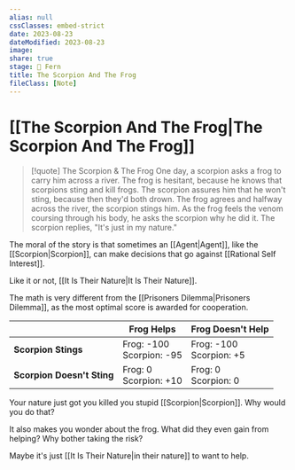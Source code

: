 ```yaml
---
alias: null
cssClasses: embed-strict
date: 2023-08-23
dateModified: 2023-08-23
image: 
share: true
stage: 🌿 Fern
title: The Scorpion And The Frog
fileClass: [Note]
---
```


# [[The Scorpion And The Frog|The Scorpion And The Frog]]

>[!quote] The Scorpion & The Frog
> One day, a scorpion asks a frog to carry him across a river. 
> The frog is hesitant, because he knows that scorpions sting and kill frogs.
> The scorpion assures him that he won't sting, because then they'd both drown. 
> The frog agrees and halfway across the river, the scorpion stings him. 
> As the frog feels the venom coursing through his body, he asks the scorpion why he did it.
> The scorpion replies, "It's just in my nature."

The moral of the story is that sometimes an [[Agent|Agent]],  like the [[Scorpion|Scorpion]], can make decisions that go against [[Rational Self Interest]]. 

Like it or not, [[It Is Their Nature|It Is Their Nature]].

The math is very different from the [[Prisoners Dilemma|Prisoners Dilemma]], as the most optimal score is awarded for cooperation.

|                            | **Frog Helps**             | **Frog Doesn't Help**    |
| -------------------------- | -------------------------- | ------------------------ |
| **Scorpion Stings**        | Frog: -100 <br> Scorpion: -95 | Frog: -100 <br> Scorpion: +5 |
| **Scorpion Doesn't Sting** | Frog: 0 <br> Scorpion: +10   | Frog: 0 <br> Scorpion: 0     |

Your nature just got you killed you stupid [[Scorpion|Scorpion]]. Why would you do that?

It also makes you wonder about the frog. 
What did they even gain from helping? Why bother taking the risk? 

Maybe it's just [[It Is Their Nature|in their nature]] to want to help.
